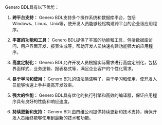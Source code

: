 Genero BDL具有以下优势：

1. **跨平台支持：** Genero BDL支持多个操作系统和数据库平台，包括Windows、Linux、Unix等，使开发人员能够轻松构建跨平台的企业级应用程序。

1. **丰富的功能和工具：** Genero BDL提供了丰富的功能和工具，包括数据库访问、用户界面开发、报表生成等，帮助开发人员快速构建功能强大的应用程序。

1. **高度定制化：** Genero BDL允许开发人员根据实际需求进行高度定制化，包括界面样式、业务逻辑、报表格式等，满足企业客户的个性化需求。

1. **易于学习和使用：** Genero BDL的语法简洁明了，易于学习和使用，使开发人员能够快速上手并提高开发效率。

1. **强大的性能：** Genero BDL具有优化的执行引擎和高效的编译器，保证应用程序具有良好的性能和响应速度。

1. **持续更新和支持：** Genero BDL由四维公司提供持续更新和技术支持，确保开发人员始终能够使用到最新的技术和功能。



